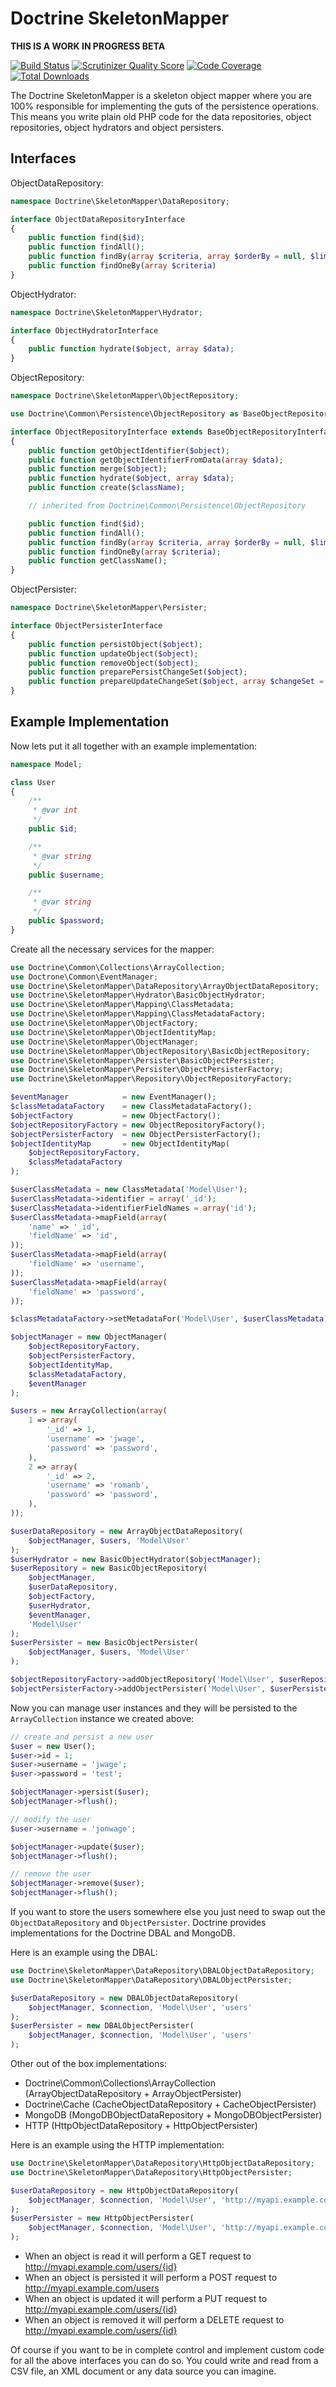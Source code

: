 Doctrine SkeletonMapper
=======================

**THIS IS A WORK IN PROGRESS BETA**

[![Build Status](https://travis-ci.org/doctrine/skeleton-mapper.png)](https://travis-ci.org/doctrine/skeleton-mapper)
[![Scrutinizer Quality Score](https://scrutinizer-ci.com/g/doctrine/skeleton-mapper/badges/quality-score.png?s=7e0e1d4b5d7f6be61a3cd804dba556a0e4d1141d)](https://scrutinizer-ci.com/g/doctrine/skeleton-mapper/)
[![Code Coverage](https://scrutinizer-ci.com/g/doctrine/skeleton-mapper/badges/coverage.png?b=master)](https://scrutinizer-ci.com/g/doctrine/skeleton-mapper/?branch=master)
[![Total Downloads](https://poser.pugx.org/doctrine/skeleton-mapper/downloads.png)](https://packagist.org/packages/doctrine/skeleton-mapper)

The Doctrine SkeletonMapper is a skeleton object mapper where you are 100% responsible for implementing the guts of the persistence operations. This means you write plain old PHP code for the data repositories, object repositories, object hydrators and object persisters.

## Interfaces

ObjectDataRepository:

```php
namespace Doctrine\SkeletonMapper\DataRepository;

interface ObjectDataRepositoryInterface
{
    public function find($id);
    public function findAll();
    public function findBy(array $criteria, array $orderBy = null, $limit = null, $offset = null)
    public function findOneBy(array $criteria)
}
```

ObjectHydrator:

```php
namespace Doctrine\SkeletonMapper\Hydrator;

interface ObjectHydratorInterface
{
    public function hydrate($object, array $data);
}
```

ObjectRepository:

```php
namespace Doctrine\SkeletonMapper\ObjectRepository;

use Doctrine\Common\Persistence\ObjectRepository as BaseObjectRepositoryInterface;

interface ObjectRepositoryInterface extends BaseObjectRepositoryInterface
{
    public function getObjectIdentifier($object);
    public function getObjectIdentifierFromData(array $data);
    public function merge($object);
    public function hydrate($object, array $data);
    public function create($className);

    // inherited from Doctrine\Common\Persistence\ObjectRepository

    public function find($id);
    public function findAll();
    public function findBy(array $criteria, array $orderBy = null, $limit = null, $offset = null);
    public function findOneBy(array $criteria);
    public function getClassName();
}
```

ObjectPersister:

```php
namespace Doctrine\SkeletonMapper\Persister;

interface ObjectPersisterInterface
{
    public function persistObject($object);
    public function updateObject($object);
    public function removeObject($object);
    public function preparePersistChangeSet($object);
    public function prepareUpdateChangeSet($object, array $changeSet = array());
}
```

## Example Implementation

Now lets put it all together with an example implementation:

```php
namespace Model;

class User
{
    /**
     * @var int
     */
    public $id;

    /**
     * @var string
     */
    public $username;

    /**
     * @var string
     */
    public $password;
}
```

Create all the necessary services for the mapper:

```php
use Doctrine\Common\Collections\ArrayCollection;
use Doctrone\Common\EventManager;
use Doctrine\SkeletonMapper\DataRepository\ArrayObjectDataRepository;
use Doctrine\SkeletonMapper\Hydrator\BasicObjectHydrator;
use Doctrine\SkeletonMapper\Mapping\ClassMetadata;
use Doctrine\SkeletonMapper\Mapping\ClassMetadataFactory;
use Doctrine\SkeletonMapper\ObjectFactory;
use Doctrine\SkeletonMapper\ObjectIdentityMap;
use Doctrine\SkeletonMapper\ObjectManager;
use Doctrine\SkeletonMapper\ObjectRepository\BasicObjectRepository;
use Doctrine\SkeletonMapper\Persister\BasicObjectPersister;
use Doctrine\SkeletonMapper\Persister\ObjectPersisterFactory;
use Doctrine\SkeletonMapper\Repository\ObjectRepositoryFactory;

$eventManager            = new EventManager();
$classMetadataFactory    = new ClassMetadataFactory();
$objectFactory           = new ObjectFactory();
$objectRepositoryFactory = new ObjectRepositoryFactory();
$objectPersisterFactory  = new ObjectPersisterFactory();
$objectIdentityMap       = new ObjectIdentityMap(
    $objectRepositoryFactory,
    $classMetadataFactory
);

$userClassMetadata = new ClassMetadata('Model\User');
$userClassMetadata->identifier = array('_id');
$userClassMetadata->identifierFieldNames = array('id');
$userClassMetadata->mapField(array(
    'name' => '_id',
    'fieldName' => 'id',
));
$userClassMetadata->mapField(array(
    'fieldName' => 'username',
));
$userClassMetadata->mapField(array(
    'fieldName' => 'password',
));

$classMetadataFactory->setMetadataFor('Model\User', $userClassMetadata);

$objectManager = new ObjectManager(
    $objectRepositoryFactory,
    $objectPersisterFactory,
    $objectIdentityMap,
    $classMetadataFactory,
    $eventManager
);

$users = new ArrayCollection(array(
    1 => array(
        '_id' => 1,
        'username' => 'jwage',
        'password' => 'password',
    ),
    2 => array(
        '_id' => 2,
        'username' => 'romanb',
        'password' => 'password',
    ),
));

$userDataRepository = new ArrayObjectDataRepository(
    $objectManager, $users, 'Model\User'
);
$userHydrator = new BasicObjectHydrator($objectManager);
$userRepository = new BasicObjectRepository(
    $objectManager,
    $userDataRepository,
    $objectFactory,
    $userHydrator,
    $eventManager,
    'Model\User'
);
$userPersister = new BasicObjectPersister(
    $objectManager, $users, 'Model\User'
);

$objectRepositoryFactory->addObjectRepository('Model\User', $userRepository);
$objectPersisterFactory->addObjectPersister('Model\User', $userPersister);
```

Now you can manage user instances and they will be persisted to the `ArrayCollection` instance we created above:

```php
// create and persist a new user
$user = new User();
$user->id = 1;
$user->username = 'jwage';
$user->password = 'test';

$objectManager->persist($user);
$objectManager->flush();

// modify the user
$user->username = 'jonwage';

$objectManager->update($user);
$objectManager->flush();

// remove the user
$objectManager->remove($user);
$objectManager->flush();
```

If you want to store the users somewhere else you just need to swap out the `ObjectDataRepository` and `ObjectPersister`. Doctrine provides implementations for the Doctrine DBAL and MongoDB.

Here is an example using the DBAL:

```php
use Doctrine\SkeletonMapper\DataRepository\DBALObjectDataRepository;
use Doctrine\SkeletonMapper\DataRepository\DBALObjectPersister;

$userDataRepository = new DBALObjectDataRepository(
    $objectManager, $connection, 'Model\User', 'users'
);
$userPersister = new DBALObjectPersister(
    $objectManager, $connection, 'Model\User', 'users'
);
```

Other out of the box implementations:

- Doctrine\Common\Collections\ArrayCollection (ArrayObjectDataRepository + ArrayObjectPersister)
- Doctrine\Cache (CacheObjectDataRepository + CacheObjectPersister)
- MongoDB (MongoDBObjectDataRepository + MongoDBObjectPersister)
- HTTP (HttpObjectDataRepository + HttpObjectPersister)

Here is an example using the HTTP implementation:

```php
use Doctrine\SkeletonMapper\DataRepository\HttpObjectDataRepository;
use Doctrine\SkeletonMapper\DataRepository\HttpObjectPersister;

$userDataRepository = new HttpObjectDataRepository(
    $objectManager, $connection, 'Model\User', 'http://myapi.example.com/users'
);
$userPersister = new HttpObjectPersister(
    $objectManager, $connection, 'Model\User', 'http://myapi.example.com/users'
);
```

- When an object is read it will perform a GET request to http://myapi.example.com/users/{id}
- When an object is persisted it will perform a POST request to http://myapi.example.com/users
- When an object is updated it will perform a PUT request to http://myapi.example.com/users/{id}
- When an object is removed it will perform a DELETE request to http://myapi.example.com/users/{id}

Of course if you want to be in complete control and implement custom code for all the above interfaces you can do so. You could write and read from a CSV file, an XML document or any data source you can imagine.

